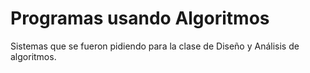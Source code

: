 # Programas usando Algoritmos

Sistemas que se fueron pidiendo para la clase de Diseño y Análisis de algoritmos.

